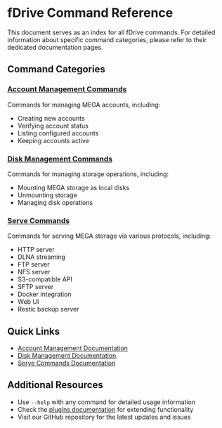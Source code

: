 # fDrive Command Reference

This document serves as an index for all fDrive commands. For detailed information about specific command categories, please refer to their dedicated documentation pages.

## Command Categories

### [Account Management Commands](account-management.md)
Commands for managing MEGA accounts, including:
- Creating new accounts
- Verifying account status
- Listing configured accounts
- Keeping accounts active

### [Disk Management Commands](disk-management.md)
Commands for managing storage operations, including:
- Mounting MEGA storage as local disks
- Unmounting storage
- Managing disk operations

### [Serve Commands](serve-commands.md)
Commands for serving MEGA storage via various protocols, including:
- HTTP server
- DLNA streaming
- FTP server
- NFS server
- S3-compatible API
- SFTP server
- Docker integration
- Web UI
- Restic backup server

## Quick Links

- [Account Management Documentation](account-management.md)
- [Disk Management Documentation](disk-management.md)
- [Serve Commands Documentation](serve-commands.md)

## Additional Resources

- Use `--help` with any command for detailed usage information
- Check the [plugins documentation](plugins.md) for extending functionality
- Visit our GitHub repository for the latest updates and issues
